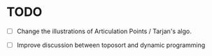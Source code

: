 # TODO
  - [ ] Change the illustrations of Articulation Points / Tarjan's algo.

  - [ ] Improve discussion between toposort and dynamic programming
